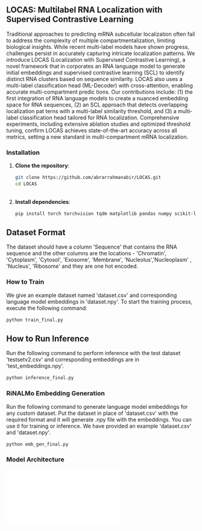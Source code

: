 ## LOCAS: Multilabel RNA Localization with Supervised Contrastive Learning
Traditional approaches to predicting mRNA subcellular localization often fail to address the complexity of multiple compartmentalization, limiting biological insights. While recent multi-label models have shown progress, challenges persist in accurately capturing intricate localization patterns. We introduce LOCAS (Localization with Supervised Contrastive Learning), a novel framework that in corporates an RNA language model to generate initial embeddings and supervised contrastive learning (SCL) to identify distinct RNA clusters based on sequence similarity. LOCAS also uses a multi-label classification head (ML-Decoder) with cross-attention, enabling accurate multi-compartment predic tions. Our contributions include: (1) the first integration of RNA language models to create a nuanced embedding space for RNA sequences, (2) an SCL approach that detects overlapping localization pat terns with a multi-label similarity threshold, and (3) a multi-label classification head tailored for RNA localization. Comprehensive experiments, including extensive ablation studies and optimized threshold tuning, confirm LOCAS achieves state-of-the-art accuracy across all metrics, setting a new standard in multi-compartment mRNA localization.
### Installation

1. **Clone the repository**:
   ```bash
   git clone https://github.com/abrarrahmanabir/LOCAS.git
   cd LOCAS
   


2. **Install dependencies**:

   ```bash
   pip install torch torchvision tqdm matplotlib pandas numpy scikit-learn
   ```

## Dataset Format
The dataset should have a column 'Sequence' that contains the RNA sequence and the other columns are the locations - 'Chromatin', 'Cytoplasm', 'Cytosol', 'Exosome', 'Membrane', 'Nucleolus','Nucleoplasm' , 'Nucleus', 'Ribosome' and they are one hot encoded.

### How to Train
We give an example dataset named 'dataset.csv' and corresponding language model embeddings in 'dataset.npy'.
To start the training process, execute the following command:

   ```bash
   python train_final.py
```

## How to Run Inference
Run the following command to perform inference with the test dataset 'testsetv2.csv' and corresponding embeddings are in 'test_embeddings.npy'. 

   ```bash
   python inference_final.py
```

### RiNALMo Embedding Generation
Run the following command to generate language model embeddings for any custom dataset. Put the dataset in place of 'dataset.csv' with the required format and it will generate .npy file with the embeddings. You can use it for training or inference. We have provided an example 'dataset.csv' and 'dataset.npy'.

   ```python
   python emb_gen_final.py
```

### Model Architecture
![Model Architecture](model.pdf)






